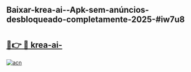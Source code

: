 ## Baixar-krea-ai--Apk-sem-anúncios-desbloqueado-completamente-2025-#iw7u8

# <h2><a href="https://ainizakaria.my?title=krea-ai-&ref=22M">🔗👉 🔴 krea-ai-</a></h2>

[![acn](https://github.com/user-attachments/assets/0f9c940e-d8b0-45ae-aac7-cd30a18b3e1c)](https://ainizakaria.my?title=krea-ai-&ref=22M)


